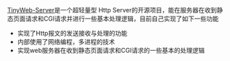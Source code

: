 [TinyWeb-Server](https://github.com/Mixficsol/TinyHttp/tree/master)是一个超轻量型 Http Server的开源项目，能在服务器在收到静态页面请求和CGI请求并进行一些基本处理逻辑，目前自己实现了如下一些功能

* 实现了Http报文的发送接收与处理的功能
* 内部使用了网络编程，多进程的技术
* 实现web服务器在收到静态页面请求和CGI请求的一些基本的处理逻辑
